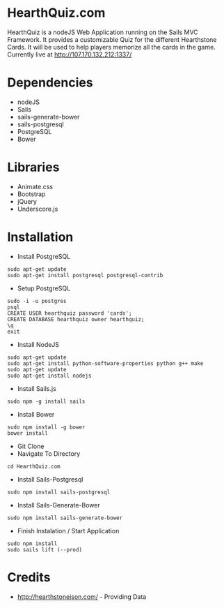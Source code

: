 # HearthQuiz.com

HearthQuiz is a nodeJS Web Application running on the Sails MVC Framework.  It provides a customizable Quiz for the different Hearthstone Cards. It will be used to help players memorize all the cards in the game. Currently live at http://107.170.132.212:1337/

# Dependencies
 - nodeJS
 - Sails
  - sails-generate-bower
  - sails-postgresql
 - PostgreSQL
 - Bower


# Libraries
 - Animate.css
 - Bootstrap
 - jQuery
 - Underscore.js

# Installation
 - Install PostgreSQL
```
sudo apt-get update
sudo apt-get install postgresql postgresql-contrib
```
 - Setup PostgreSQL
```
sudo -i -u postgres
psql
CREATE USER hearthquiz password 'cards';
CREATE DATABASE hearthquiz owner hearthquiz;
\q
exit
```
 - Install NodeJS
```
sudo apt-get update
sudo apt-get install python-software-properties python g++ make
sudo apt-get update
sudo apt-get install nodejs
```
 - Install Sails.js
```
sudo npm -g install sails
```
 - Install Bower
```
sudo npm install -g bower
bower install
```
 - Git Clone
 - Navigate To Directory
```
cd HearthQuiz.com
```
 - Install Sails-Postgresql
```
sudo npm install sails-postgresql
```
 - Install Sails-Generate-Bower
```
sudo npm install sails-generate-bower
```
 - Finish Instalation / Start Application
```
sudo npm install
sudo sails lift (--prod)
```

# Credits
 - http://hearthstonejson.com/ - Providing Data
